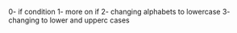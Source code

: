 0- if condition
1- more on if
2- changing alphabets to lowercase
3- changing to lower and upperc cases
